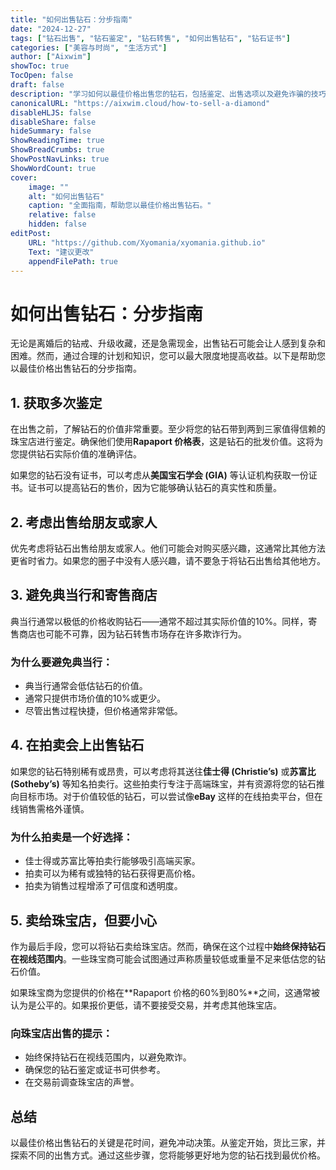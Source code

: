 ```yaml
---
title: "如何出售钻石：分步指南"
date: "2024-12-27"
tags: ["钻石出售", "钻石鉴定", "钻石转售", "如何出售钻石", "钻石证书"]
categories: ["美容与时尚", "生活方式"]
author: ["Aixwim"]
showToc: true
TocOpen: false
draft: false
description: "学习如何以最佳价格出售您的钻石，包括鉴定、出售选项以及避免诈骗的技巧。"
canonicalURL: "https://aixwim.cloud/how-to-sell-a-diamond"
disableHLJS: false
disableShare: false
hideSummary: false
ShowReadingTime: true
ShowBreadCrumbs: true
ShowPostNavLinks: true
ShowWordCount: true
cover:
    image: ""
    alt: "如何出售钻石"
    caption: "全面指南，帮助您以最佳价格出售钻石。"
    relative: false
    hidden: false
editPost:
    URL: "https://github.com/Xyomania/xyomania.github.io"
    Text: "建议更改"
    appendFilePath: true
---
```


# 如何出售钻石：分步指南

无论是离婚后的钻戒、升级收藏，还是急需现金，出售钻石可能会让人感到复杂和困难。然而，通过合理的计划和知识，您可以最大限度地提高收益。以下是帮助您以最佳价格出售钻石的分步指南。

## 1. 获取多次鉴定

在出售之前，了解钻石的价值非常重要。至少将您的钻石带到两到三家值得信赖的珠宝店进行鉴定。确保他们使用**Rapaport 价格表**，这是钻石的批发价值。这将为您提供钻石实际价值的准确评估。

如果您的钻石没有证书，可以考虑从**美国宝石学会 (GIA)** 等认证机构获取一份证书。证书可以提高钻石的售价，因为它能够确认钻石的真实性和质量。

## 2. 考虑出售给朋友或家人

优先考虑将钻石出售给朋友或家人。他们可能会对购买感兴趣，这通常比其他方法更省时省力。如果您的圈子中没有人感兴趣，请不要急于将钻石出售给其他地方。

## 3. 避免典当行和寄售商店

典当行通常以极低的价格收购钻石——通常不超过其实际价值的10%。同样，寄售商店也可能不可靠，因为钻石转售市场存在许多欺诈行为。

### 为什么要避免典当行：
- 典当行通常会低估钻石的价值。
- 通常只提供市场价值的10%或更少。
- 尽管出售过程快捷，但价格通常非常低。

## 4. 在拍卖会上出售钻石

如果您的钻石特别稀有或昂贵，可以考虑将其送往**佳士得 (Christie’s)** 或**苏富比 (Sotheby’s)** 等知名拍卖行。这些拍卖行专注于高端珠宝，并有资源将您的钻石推向目标市场。对于价值较低的钻石，可以尝试像**eBay** 这样的在线拍卖平台，但在线销售需格外谨慎。

### 为什么拍卖是一个好选择：
- 佳士得或苏富比等拍卖行能够吸引高端买家。
- 拍卖可以为稀有或独特的钻石获得更高价格。
- 拍卖为销售过程增添了可信度和透明度。

## 5. 卖给珠宝店，但要小心

作为最后手段，您可以将钻石卖给珠宝店。然而，确保在这个过程中**始终保持钻石在视线范围内**。一些珠宝商可能会试图通过声称质量较低或重量不足来低估您的钻石价值。

如果珠宝商为您提供的价格在**Rapaport 价格的60%到80%**之间，这通常被认为是公平的。如果报价更低，请不要接受交易，并考虑其他珠宝店。

### 向珠宝店出售的提示：
- 始终保持钻石在视线范围内，以避免欺诈。
- 确保您的钻石鉴定或证书可供参考。
- 在交易前调查珠宝店的声誉。

## 总结

以最佳价格出售钻石的关键是花时间，避免冲动决策。从鉴定开始，货比三家，并探索不同的出售方式。通过这些步骤，您将能够更好地为您的钻石找到最优价格。
